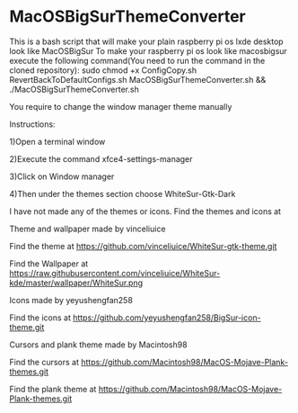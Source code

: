 # MacOSBigSurThemeConverter
This is a bash script that will make your plain raspberry pi os lxde desktop look like MacOSBigSur
To make your raspberry pi os look like macosbigsur execute the following command(You need to run the command in the cloned repository):
sudo chmod +x ConfigCopy.sh RevertBackToDefaultConfigs.sh MacOSBigSurThemeConverter.sh && ./MacOSBigSurThemeConverter.sh


You require to change the window manager theme manually 


Instructions:


1)Open a terminal window


2)Execute the command xfce4-settings-manager


3)Click on Window manager


4)Then under the themes section choose WhiteSur-Gtk-Dark







I have not made any of the themes or icons. Find the themes and icons at


Theme and wallpaper made by vinceliuice


Find the theme at https://github.com/vinceliuice/WhiteSur-gtk-theme.git


Find the Wallpaper at https://raw.githubusercontent.com/vinceliuice/WhiteSur-kde/master/wallpaper/WhiteSur.png


Icons made by yeyushengfan258


Find the icons at https://github.com/yeyushengfan258/BigSur-icon-theme.git


Cursors and plank theme made by Macintosh98


Find the cursors at https://github.com/Macintosh98/MacOS-Mojave-Plank-themes.git


Find the plank theme at https://github.com/Macintosh98/MacOS-Mojave-Plank-themes.git


